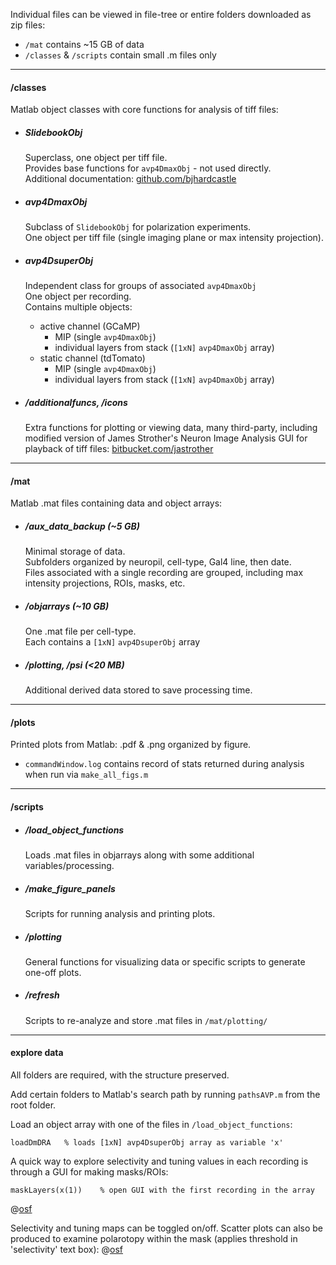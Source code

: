 Individual files can be viewed in file-tree or entire folders downloaded as zip files:  
- `/mat` contains ~15 GB of data  
- `/classes` & `/scripts` contain small .m files only


----------


#### **/classes**  

Matlab object classes with core functions for analysis of tiff files: 

- ##### **SlidebookObj** 
    Superclass, one object per tiff file.  
    Provides base functions for `avp4DmaxObj` - not used directly.  
    Additional documentation: [github.com/bjhardcastle][1] 

- ##### **avp4DmaxObj** 
    Subclass of `SlidebookObj` for polarization experiments.  
    One object per tiff file (single imaging plane or max intensity projection).

- ##### **avp4DsuperObj** 
    Independent class for groups of associated `avp4DmaxObj`  
    One object per recording.  
    Contains multiple objects:  
    - active channel (GCaMP) 
      - MIP (single `avp4DmaxObj`)
      - individual layers from stack (`[1xN]` `avp4DmaxObj` array)
    - static channel (tdTomato) 
      - MIP (single `avp4DmaxObj`)
      - individual layers from stack (`[1xN]` `avp4DmaxObj` array)

- ##### **/additionalfuncs, /icons** 
    Extra functions for plotting or viewing data, many third-party, including modified version of James Strother's Neuron Image Analysis GUI for playback of tiff files: [bitbucket.com/jastrother][2] 

----------


#### **/mat**

Matlab .mat files containing data and object arrays: 
- ##### **/aux_data_backup**  (~5 GB)  
    Minimal storage of data.  
    Subfolders organized by neuropil, cell-type, Gal4 line, then date.  
    Files associated with a single recording are grouped, including max intensity projections, ROIs, masks, etc. 

- ##### **/objarrays**  (~10 GB)
    One .mat file per cell-type.  
    Each contains a `[1xN]` `avp4DsuperObj` array  

- ##### **/plotting, /psi**  (<20 MB)
    Additional derived data stored to save processing time.

----------


#### **/plots**
Printed plots from Matlab: .pdf & .png organized by figure.  
 - `commandWindow.log` contains record of stats returned during analysis when run via `make_all_figs.m`

----------


#### **/scripts**
- ##### **/load_object_functions**
    Loads .mat files in objarrays along with some additional variables/processing.

- ##### **/make_figure_panels** 
    Scripts for running analysis and printing plots.

- ##### **/plotting** 
    General functions for visualizing data or specific scripts to generate one-off plots.  
- ##### **/refresh** 
    Scripts to re-analyze and store .mat files in `/mat/plotting/` 

----------

#### **explore data**
All folders are required, with the structure preserved.

Add certain folders to Matlab's search path by running `pathsAVP.m` from the root folder.  

Load an object array with one of the files in `/load_object_functions`: 

    loadDmDRA   % loads [1xN] avp4DsuperObj array as variable 'x'
  
A quick way to explore selectivity and tuning values in each recording is through a GUI for making masks/ROIs:

    maskLayers(x(1))    % open GUI with the first recording in the array

@[osf](https://osf.io/x7asg)

Selectivity and tuning maps can be toggled on/off. Scatter plots can also be produced to examine polarotopy within the mask (applies threshold in 'selectivity' text box):
@[osf](https://osf.io/vgzyu)

  [1]: https://github.com/bjhardcastle/SlidebookObj
  [2]: https://bitbucket.org/jastrother/neuron_image_analysis/src
